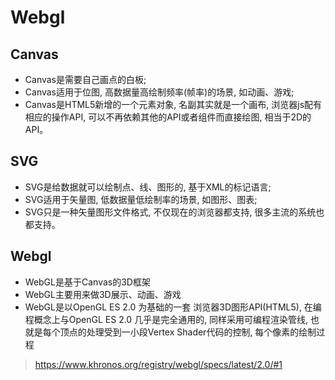 # Webgl

## Canvas

- Canvas是需要自己画点的白板;
- Canvas适用于位图, 高数据量高绘制频率(帧率)的场景, 如动画、游戏;
- Canvas是HTML5新增的一个元素对象, 名副其实就是一个画布, 浏览器js配有相应的操作API, 可以不再依赖其他的API或者组件而直接绘图, 相当于2D的API。

## SVG

- SVG是给数据就可以绘制点、线、图形的, 基于XML的标记语言;
- SVG适用于矢量图, 低数据量低绘制率的场景, 如图形、图表;
- SVG只是一种矢量图形文件格式, 不仅现在的浏览器都支持, 很多主流的系统也都支持。

## Webgl

- WebGL是基于Canvas的3D框架
- WebGL主要用来做3D展示、动画、游戏
- WebGL是以OpenGL ES 2.0 为基础的一套 浏览器3D图形API(HTML5), 在编程概念上与OpenGL ES 2.0 几乎是完全通用的, 同样采用可编程渲染管线, 也就是每个顶点的处理受到一小段Vertex Shader代码的控制, 每个像素的绘制过程

> https://www.khronos.org/registry/webgl/specs/latest/2.0/#1